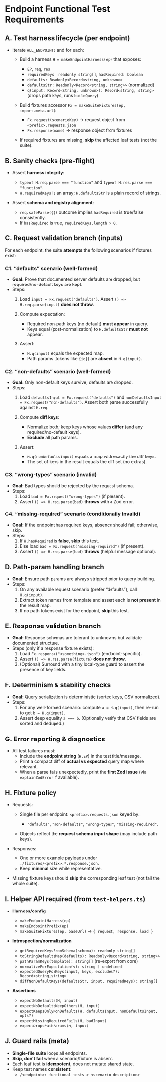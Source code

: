 # Endpoint Functional Test Requirements

## A. Test harness lifecycle (per endpoint)

- Iterate `ALL_ENDPOINTS` and for each:
  - Build a harness `H = makeEndpointHarness(ep)` that exposes:
    - `EP`, `req`, `res`
    - `requiredKeys: readonly string[]`, `hasRequired: boolean`
    - `defaults: Readonly<Record<string, unknown>>`
    - `defaultsStr: Readonly<Record<string, string>>` (normalized)
    - `q(input: Record<string, unknown>): Record<string, string>` (drops path keys, runs `buildQuery`)

  - Build fixtures accessor `Fx = makeSuiteFixtures(ep, import.meta.url)`:
    - `Fx.request(scenarioKey)` → request object from `<prefix>.requests.json`
    - `Fx.response(name)` → response object from fixtures

  - If required fixtures are missing, **skip** the affected leaf tests (not the suite).

## B. Sanity checks (pre-flight)

- Assert **harness integrity**:
  - `typeof H.req.parse === "function"` and `typeof H.res.parse === "function"`.
  - `H.requiredKeys` is an array; `H.defaultsStr` is a plain record of strings.

- Assert **schema and registry alignment**:
  - `req.safeParse({})` outcome implies `hasRequired` is true/false consistently.
  - If `hasRequired` is true, `requiredKeys.length > 0`.

## C. Request validation branch (inputs)

For each endpoint, the suite **attempts** the following scenarios if fixtures exist:

### C1. “defaults” scenario (well-formed)

- **Goal:** Prove that documented server defaults are dropped, but required/no-default keys are kept.
- Steps:
  1. Load `input = Fx.request("defaults")`.
     Assert `() => H.req.parse(input)` **does not throw**.
  2. Compute expectation:
     - Required non-path keys (no default) **must appear** in query.
     - Keys equal (post-normalization) to `H.defaultsStr` **must not** appear.

  3. Assert:
     - `H.q(input)` equals the expected map.
     - Path params (tokens like `{id}`) are **absent** in `H.q(input)`.

### C2. “non-defaults” scenario (well-formed)

- **Goal:** Only non-default keys survive; defaults are dropped.
- Steps:
  1. Load `defaultsInput = Fx.request("defaults")` and `nonDefaultsInput = Fx.request("non-defaults")`.
     Assert both parse successfully against `H.req`.
  2. Compute **diff keys**:
     - Normalize both; keep keys whose values **differ** (and any required/no-default keys).
     - **Exclude** all path params.

  3. Assert:
     - `H.q(nonDefaultsInput)` equals a map with exactly the diff keys.
     - The set of keys in the result equals the diff set (no extras).

### C3. “wrong-types” scenario (invalid)

- **Goal:** Bad types should be rejected by the request schema.
- Steps:
  1. Load `bad = Fx.request("wrong-types")` (if present).
  2. Assert `() => H.req.parse(bad)` **throws** with a Zod error.

### C4. “missing-required” scenario (conditionally invalid)

- **Goal:** If the endpoint has required keys, absence should fail; otherwise, skip.
- Steps:
  1. If `H.hasRequired` is **false**, **skip** this test.
  2. Else load `bad = Fx.request("missing-required")` (if present).
  3. Assert `() => H.req.parse(bad)` **throws** (helpful message optional).

## D. Path-param handling branch

- **Goal:** Ensure path params are always stripped prior to query building.
- Steps:
  1. On any available request scenario (prefer “defaults”), call `H.q(input)`.
  2. Extract token names from template and assert each is **not present** in the result map.
  3. If no path tokens exist for the endpoint, **skip** this test.

## E. Response validation branch

- **Goal:** Response schemas are tolerant to unknowns but validate documented structure.
- Steps (only if a response fixture exists):
  1. Load `Fx.response("<something>.json")` (endpoint-specific).
  2. Assert `() => H.res.parse(fixture)` **does not throw**.
  3. (Optional) Surround with a tiny local-type guard to assert the presence of key fields.

## F. Determinism & stability checks

- **Goal:** Query serialization is deterministic (sorted keys, CSV normalized).
- Steps:
  1. For any well-formed scenario: compute `a = H.q(input)`, then re-run to get `b = H.q(input)`.
  2. Assert deep equality `a === b`.
     (Optionally verify that CSV fields are sorted and deduped.)

## G. Error reporting & diagnostics

- All test failures must:
  - Include the **endpoint string** (`H.EP`) in the test title/message.
  - Print a compact diff of **actual vs expected** query map where relevant.
  - When a parse fails unexpectedly, print the **first Zod issue** (via `explainZodError` if available).

## H. Fixture policy

- Requests:
  - Single file per endpoint: `<prefix>.requests.json` keyed by:
    - `"defaults"`, `"non-defaults"`, `"wrong-types"`, `"missing-required"`.

  - Objects reflect the **request schema input shape** (may include path keys).

- Responses:
  - One or more example payloads under `./fixtures/<prefix>.*.response.json`.
  - Keep **minimal** size while representative.

- Missing fixture keys should **skip** the corresponding leaf test (not fail the whole suite).

## I. Helper API required (from `test-helpers.ts`)

- **Harness/config**
  - `makeEndpointHarness(ep)`
  - `makeEndpointPrefix(ep)`
  - `makeSuiteFixtures(ep, baseUrl)` → `{ request, response, load }`

- **Introspection/normalization**
  - `getRequiredKeysFromSchema(schema): readonly string[]`
  - `toStringDefaultsMap(defaults): Readonly<Record<string, string>>`
  - `pathParamKeys(template): string[]` (re-export from core)
  - `normalizeForExpectation(v): string | undefined`
  - `expectedQueryForKeys(input, keys, excludes?): Record<string,string>`
  - `diffNonDefaultKeys(defaultsStr, input, requiredKeys): string[]`

- **Assertions**
  - `expectNoDefaults(H, input)`
  - `expectNoDefaultsKeepOthers(H, input)`
  - `expectKeepsOnlyNonDefaults(H, defaultsInput, nonDefaultsInput, opts?)`
  - `expectMissingRequiredFails(H, badInput)`
  - `expectDropsPathParams(H, input)`

## J. Guard rails (meta)

- **Single-file suite** loops all endpoints.
- **Skip, don’t fail** when a scenario/fixture is absent.
- Each leaf test is **idempotent**, does not mutate shared state.
- Keep test names **consistent**:
  - `/<endpoint>: functional tests > <scenario description>`
